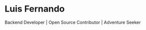 <!--
github: https://github.com/Abraxas-365
linkedin: https://www.linkedin.com/in/luis-fernando-miranda-castillo-265b22203
twitter: https://twitter.com/yourusername
title: Luis Fernando Miranda - Backend Developer
-->

# Luis Fernando
Backend Developer | Open Source Contributor | Adventure Seeker
